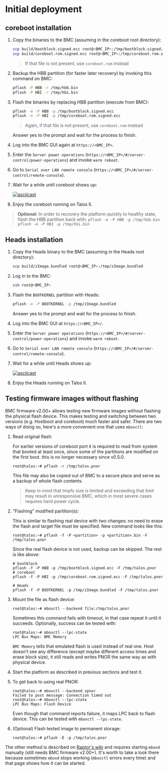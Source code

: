 # Initial deployment

## coreboot installation

1. Copy the binaries to the BMC
   (assuming in the coreboot root directory):

    ```bash
    scp build/bootblock.signed.ecc root@<BMC_IP>:/tmp/bootblock.signed.ecc
    scp build/coreboot.rom.signed.ecc root@<BMC_IP>:/tmp/coreboot.rom.signed.ecc
    ```

    > If that file is not present, use `coreboot.rom` instead

1. Backup the HBB partition (for faster later recovery) by invoking this
   command on BMC:

    ```bash
    pflash -P HBB -r /tmp/hbb.bin
    pflash -P HBI -r /tmp/hbi.bin
    ```

1. Flash the binaries by replacing HBB partition (execute from BMC):

    ```bash
    pflash -e -P HBB -p /tmp/bootblock.signed.ecc
    pflash -e -P HBI -p /tmp/coreboot.rom.signed.ecc
    ```

    > Again, if that file is not present, use `coreboot.rom` instead

    Answer yes to the prompt and wait for the process to finish.

1. Log into the BMC GUI again at `https://<BMC_IP>`.

1. Enter the `Server power operations`
   (`https://<BMC_IP>/#/server-control/power-operations`) and invoke
  `warm reboot`.

1. Go to `Serial over LAN remote console` (`https://<BMC_IP>/#/server-control/remote-console`).

1. Wait for a while until coreboot shows up:

    [![asciicast](https://asciinema.org/a/zkQV1KhxY4n6IrlzssuvFHHS5.svg)](https://asciinema.org/a/zkQV1KhxY4n6IrlzssuvFHHS5)

1. Enjoy the coreboot running on Talos II.

> **Optional:** In order to recovery the platform quickly to healthy state, flash
> the HBB partition back with:
> `pflash -e -P HBB -p /tmp/hbb.bin`
> `pflash -e -P HBI -p /tmp/hbi.bin`

## Heads installation

1. Copy the Heads binary to the BMC (assuming in the Heads root directory):

    ```bash
    scp build/zImage.bundled root@<BMC_IP>:/tmp/zImage.bundled
    ```

1. Log in to the BMC:

    ```bash
    ssh root@<BMC_IP>
    ```

1. Flash the `BOOTKERNEL` partition with Heads:

    ```bash
    pflash -e -P BOOTKERNEL -p /tmp/zImage.bundled
    ```

    Answer yes to the prompt and wait for the process to finish.

1. Log into the BMC GUI at `https://<BMC_IP>/`.

1. Enter the `Server power operations`
   (`https://<BMC_IP>/#/server-control/power-operations`) and invoke
  `warm reboot`.

1. Go to `Serial over LAN remote console` (`https://<BMC_IP>/#/server-control/remote-console`).

1. Wait for a while until Heads shows up:

    [![asciicast](https://asciinema.org/a/VYszHn2aslY4GdAVBvsgbWb3d.svg)](https://asciinema.org/a/VYszHn2aslY4GdAVBvsgbWb3d)

1. Enjoy the Heads running on Talos II.

## Testing firmware images without flashing

BMC firmware v2.00+ allows testing new firmware images without flashing the
physical flash device. This makes testing and switching between two versions
(e.g. Hostboot and coreboot) much faster and safer. There are two ways of doing
so, here's a more convenient one that uses `mboxctl`:

1. Read original flash:

    For earlier versions of coreboot port it is required to read from system
    that booted at least once, since some of the partitions are modified on the
    first boot. this is no longer necessary since v0.5.0.

    ```shell
    root@talos:~# pflash -r /tmp/talos.pnor
    ```

    This file may also be copied out of BMC to a secure place and serve as a
    backup of whole flash contents.

    > Keep in mind that tmpfs size is limited and exceeding that limit may
    > result in unresponsive BMC, which in most severe cases requires hard power
    > cycle.

1. "Flashing" modified partition(s):

    This is similar to flashing real device with two changes: no need to erase
    the flash and target file must be specified. New command looks like this:

    ```shell
    root@talos:~# pflash -f -P <partition> -p <partition>.bin -F /tmp/talos.pnor
    ```

    Since the real flash device is not used, backup can be skipped. The rest is
    like above:

    ```shell
    # bootblock
    pflash -f -P HBB -p /tmp/bootblock.signed.ecc -F /tmp/talos.pnor
    # coreboot
    pflash -f -P HBI -p /tmp/coreboot.rom.signed.ecc -F /tmp/talos.pnor

    # Heads
    pflash -f -P BOOTKERNEL -p /tmp/zImage.bundled -F /tmp/talos.pnor
    ```

1. Mount the file as flash device:

    ```shell
    root@talos:~# mboxctl --backend file:/tmp/talos.pnor
    ```

    Sometimes this command fails with timeout, in that case repeat it until it
    succeeds. Optionally, success can be tested with:

    ```shell
    root@talos:~# mboxctl --lpc-state
    LPC Bus Maps: BMC Memory
    ```

    `BMC Memory` tells that emulated flash is used instead of real one. Host
    doesn't see any difference (except maybe different access times and erase
    block size), it still reads and writes PNOR the same way as with physical
    device.

1. Start the platform as described in previous sections and test it.

1. To get back to using real PNOR:

    ```shell
    root@talos:~# mboxctl --backend vpnor
    Failed to post message: Connection timed out
    root@talos:~# mboxctl --lpc-state
    LPC Bus Maps: Flash Device
    ```

    Even though that command reports failure, it maps LPC back to flash device.
    This can be tested with `mboxctl --lpc-state`.

1. (Optional) Flash tested image to permanent storage:

    ```shell
    root@talos:~# pflash -E -p /tmp/talos.pnor
    ```

The other method is described on
[Raptor's wiki](https://wiki.raptorcs.com/wiki/Compiling_Firmware#Running_the_firmware_temporarily)
and requires starting `mboxd` manually (still needs BMC firmware v2.00+). It's
worth to take a look there because sometimes `mboxd` stops working (`mboxctl`
errors every time) and that page shows how it can be started.
